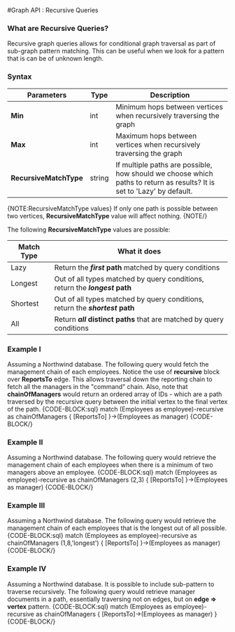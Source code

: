 ﻿#Graph API : Recursive Queries

### What are Recursive Queries?
Recursive graph queries allows for conditional graph traversal as part of sub-graph pattern matching. This can be useful when we look for a pattern that is can be of unknown length.

### Syntax

| Parameters | Type | Description |
| ------------- | ------------- | ----- |
| **Min** | int | Minimum hops between vertices when recursively traversing the graph |
| **Max** | int | Maximum hops between vertices when recursively traversing the graph |
| **RecursiveMatchType** | string | If multiple paths are possible, how should we choose which paths to return as results? It is set to 'Lazy' by default. |

{NOTE:RecursiveMatchType values}
If only one path is possible between two vertices, **RecursiveMatchType** value will affect nothing.
{NOTE/}

The following **RecursiveMatchType** values are possible:

| Match Type | What it does |
| ---------- | ------------ |
| Lazy | Return the **_first_ path** matched by query conditions |
| Longest | Out of all types matched by query conditions, return the **_longest_ path** |
| Shortest | Out of all types matched by query conditions, return the **_shortest_ path** |
| All | Return **_all_ distinct paths** that are matched by query conditions |

### Example I
Assuming a Northwind database. 
The following query would fetch the management chain of each employees. Notice the use of **recursive** block over **ReportsTo** edge. This allows traversal down the reporting chain to fetch all the managers in the "command" chain. 
Also, note that **chainOfManagers** would return an ordered array of IDs - which are a path traversed by the recursive query between the initial vertex to the final vertex of the path.
{CODE-BLOCK:sql}
match (Employees as employee)-recursive as chainOfManagers { [ReportsTo] }->(Employees as manager)
{CODE-BLOCK/}

### Example II
Assuming a Northwind database. 
The following query would retrieve the management chain of each employees when there is a minimum of two managers above an employee.
{CODE-BLOCK:sql}
match (Employees as employee)-recursive as chainOfManagers (2,3) { [ReportsTo] }->(Employees as manager)
{CODE-BLOCK/}

### Example III
Assuming a Northwind database. 
The following query would retrieve the management chain of each employees that is the longest out of all possible.
{CODE-BLOCK:sql}
match (Employees as employee)-recursive as chainOfManagers (1,8,'longest') { [ReportsTo] }->(Employees as manager)
{CODE-BLOCK/}

### Example IV
Assuming a Northwind database.
It is possible to include sub-pattern to traverse recursively. The following query would retrieve manager documents in a path, essentially traversing not on edges, but on **edge => vertex** pattern.
{CODE-BLOCK:sql}
match (Employees as employee)-recursive as chainOfManagers { [ReportsTo]->(Employees as manager) }
{CODE-BLOCK/}
